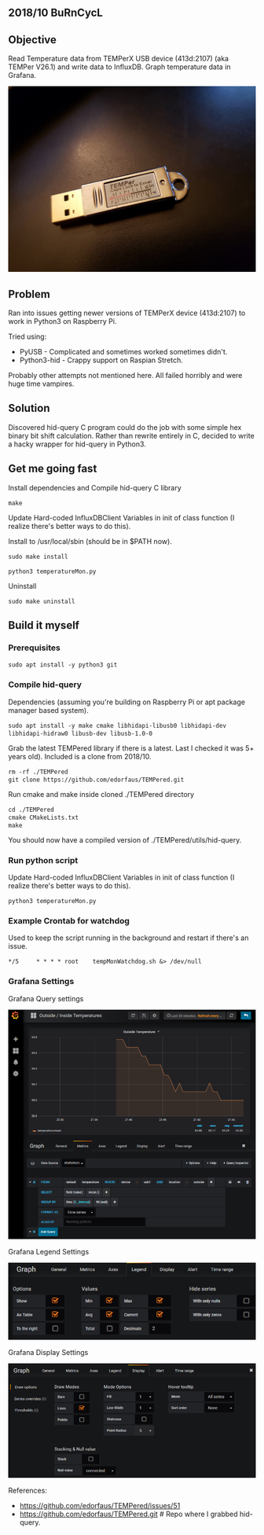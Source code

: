 ## 2018/10 BuRnCycL

## Objective

Read Temperature data from TEMPerX USB device (413d:2107) (aka TEMPer V26.1) and write data to InfluxDB. Graph temperature data in Grafana.

![TemperX Device](images/temperx_device.jpg?raw=true "TemperX Device")

## Problem 

Ran into issues getting newer versions of TEMPerX device (413d:2107) to work in Python3 on Raspberry Pi. 

Tried using: 
- PyUSB - Complicated and sometimes worked sometimes didn't.
- Python3-hid - Crappy support on Raspian Stretch.

Probably other attempts not mentioned here. All failed horribly and were huge time vampires.

## Solution

Discovered hid-query C program could do the job with some simple hex binary bit shift calculation. Rather than rewrite entirely in C,
decided to write a hacky wrapper for hid-query in Python3.


## Get me going fast


Install dependencies and Compile hid-query C library
```
make
```

Update Hard-coded InfluxDBClient Variables in init of class function (I realize there's better ways to do this). 

Install to /usr/local/sbin (should be in $PATH now).
```
sudo make install
```

```
python3 temperatureMon.py
```

Uninstall
```
sudo make uninstall
```

## Build it myself

### Prerequisites

```
sudo apt install -y python3 git
```

### Compile hid-query

Dependencies (assuming you're building on Raspberry Pi or apt package manager based system).
```
sudo apt install -y make cmake libhidapi-libusb0 libhidapi-dev libhidapi-hidraw0 libusb-dev libusb-1.0-0
```

Grab the latest TEMPered library if there is a latest. Last I checked it was 5+ years old). Included is a clone from 2018/10.
```
rm -rf ./TEMPered
git clone https://github.com/edorfaus/TEMPered.git
```

Run cmake and make inside cloned ./TEMPered directory
```
cd ./TEMPered
cmake CMakeLists.txt
make
```
You should now have a compiled version of ./TEMPered/utils/hid-query.

### Run python script

Update Hard-coded InfluxDBClient Variables in init of class function (I realize there's better ways to do this). 
```
python3 temperatureMon.py
```


### Example Crontab for watchdog

Used to keep the script running in the background and restart if there's an issue.
```
*/5     * * * * root    tempMonWatchdog.sh &> /dev/null
```

### Grafana Settings
Grafana Query settings

![Grafana Query Settings](images/grafana_settings-query.png?raw=true "Grafana Query Settings")

Grafana Legend Settings

![Grafana Legend Settings](images/grafana_settings-legend.png?raw=true "Grafana Legend Settings")

Grafana Display Settings

![Grafana Display Settings](images/grafana_settings-display.png?raw=true "Grafana Display Settings")

References: 
- https://github.com/edorfaus/TEMPered/issues/51
- https://github.com/edorfaus/TEMPered.git # Repo where I grabbed hid-query.

